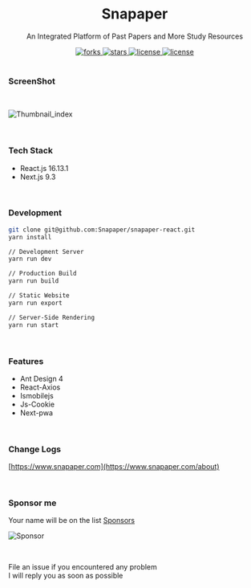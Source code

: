 <div align="center">
  <h1>Snapaper</h1>
  <p>An Integrated Platform of Past Papers and More Study Resources</p>
  <a href="https://github.com/Snapaper/snapaper-react/network/members">
    <img src="https://img.shields.io/github/forks/Snapaper/snapaper-react.svg" alt="forks">
  </a>

  <a href="https://github.com/Snapaper/snapaper-react/stargazers">
    <img src="https://img.shields.io/github/stars/Snapaper/snapaper-react.svg" alt="stars">
  </a>

  <a href="https://github.com/Snapaper/snapaper-react/blob/master/LICENSE">
    <img src="https://img.shields.io/github/license/Snapaper/snapaper-react.svg" alt="license">
  </a>

  <a href="https://travis-ci.com/Snapaper/snapaper-react">
    <img src="https://travis-ci.com/Snapaper/snapaper-react.svg?branch=master" alt="license">
  </a>
</div>


<br/>

### ScreenShot
<br/>

![Thumbnail_index](https://i.loli.net/2020/05/04/i3dPmcohslFXgI9.png)


<br/>


### Tech Stack
- React.js 16.13.1
- Next.js 9.3


<br/>


### Development
```bash
git clone git@github.com:Snapaper/snapaper-react.git
yarn install
```

```bash
// Development Server
yarn run dev
```

```bash
// Production Build
yarn run build
```

```bash
// Static Website
yarn run export
```

```bash
// Server-Side Rendering
yarn run start
```


<br/>


### Features
+ Ant Design 4
+ React-Axios
+ Ismobilejs
+ Js-Cookie
+ Next-pwa


<br/>


### Change Logs
[https://www.snapaper.com](https://www.snapaper.com/about)


<br/>


### Sponsor me
Your name will be on the list [Sponsors](https://www.ouorz.com/sponsor)
<br/>

![Sponsor](https://i.loli.net/2019/02/18/5c6a80afd1e26.png)

<br/>

File an issue if you encountered any problem
<br/>
I will reply you as soon as possible
